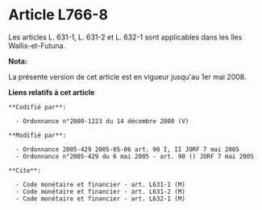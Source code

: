 # Article L766-8

Les articles L. 631-1, L. 631-2 et L. 632-1 sont applicables dans les îles Wallis-et-Futuna.

**Nota:**

La présente version de cet article est en vigueur jusqu'au 1er mai 2008.

**Liens relatifs à cet article**

	**Codifié par**:

	  - Ordonnance n°2000-1223 du 14 décembre 2000 (V)

	**Modifié par**:

	  - Ordonnance 2005-429 2005-05-06 art. 90 I, II JORF 7 mai 2005
	  - Ordonnance n°2005-429 du 6 mai 2005 - art. 90 () JORF 7 mai 2005

	**Cite**:

	  - Code monétaire et financier - art. L631-1 (M)
	  - Code monétaire et financier - art. L631-2 (M)
	  - Code monétaire et financier - art. L632-1 (M)
